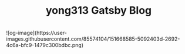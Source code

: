 <br />
<h1 align="center">
   yong313 Gatsby Blog
</h1>
<br />
![og-image](https://user-images.githubusercontent.com/85574104/151668585-5092403d-2692-4c6a-bfc9-1479c300bdbc.png)
<br />
